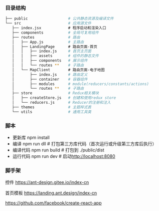 ### 目录结构

```bash
├── public                  # 公共静态资源及编译文件
└── src                     # 应用源文件
   ├── index.jsx            # 程序启动和渲染入口
   ├── components           # 全局可复用组件
   ├── routes               # 路由
   │   ├── App.js           # 主路由
   │   ├── LandingPage      # 路由页面-首页
   │   │   ├── index.js     # 首页主页面
   │   │   ├── assets       # 组件的静态文件
   │   │   ├── components   # 展示组件
   │   │   └── routes **    # 子路由
   │   └── MapClient        # 路由页面-电子地图
   │       ├── index.js     # 路由定义
   │       ├── container    # 容器组件
   │       ├── modules      # module(reducers/constants/actions)
   │       └── routes **    # 子路由
   ├── store                # Redux相关模块
   │   ├── createStore.js   # 创建和使用redux store  
   │   └── reducers.js      # Reducer的注册和注入
   ├── themes               # 主题样式表
   └── utils                # 通用工具类
``` 

### 脚本
- 更新库    npm install
- 编译      npm run dll   # 打包第三方库代码（首次运行或升级第三方库后执行）
- 编译代码  npm run build      # 打包到 ./public/dist 
- 运行代码  npm run dev        # 启动<http://localhost:8080> 
 

### 脚手架
控件
https://ant-design.gitee.io/index-cn

首页模板
https://landing.ant.design/index-cn

https://github.com/facebook/create-react-app